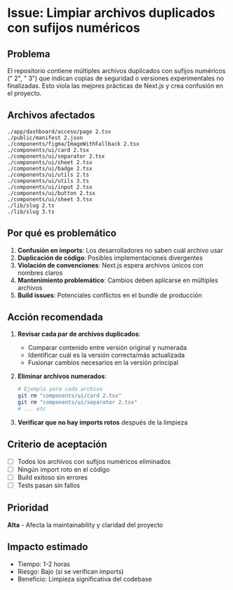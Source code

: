 # Issue: Limpiar archivos duplicados con sufijos numéricos

## Problema
El repositorio contiene múltiples archivos duplicados con sufijos numéricos (" 2", " 3") que indican copias de seguridad o versiones experimentales no finalizadas. Esto viola las mejores prácticas de Next.js y crea confusión en el proyecto.

## Archivos afectados
```
./app/dashboard/acceso/page 2.tsx
./public/manifest 2.json
./components/figma/ImageWithFallback 2.tsx
./components/ui/card 2.tsx
./components/ui/separator 2.tsx
./components/ui/sheet 2.tsx
./components/ui/badge 2.tsx
./components/ui/utils 2.ts
./components/ui/utils 3.ts
./components/ui/input 2.tsx
./components/ui/button 2.tsx
./components/ui/sheet 3.tsx
./lib/slug 2.ts
./lib/slug 3.ts
```

## Por qué es problemático
1. **Confusión en imports**: Los desarrolladores no saben cuál archivo usar
2. **Duplicación de código**: Posibles implementaciones divergentes
3. **Violación de convenciones**: Next.js espera archivos únicos con nombres claros
4. **Mantenimiento problemático**: Cambios deben aplicarse en múltiples archivos
5. **Build issues**: Potenciales conflictos en el bundle de producción

## Acción recomendada
1. **Revisar cada par de archivos duplicados**:
   - Comparar contenido entre versión original y numerada
   - Identificar cuál es la versión correcta/más actualizada
   - Fusionar cambios necesarios en la versión principal

2. **Eliminar archivos numerados**:
   ```bash
   # Ejemplo para cada archivo
   git rm "components/ui/card 2.tsx"
   git rm "components/ui/separator 2.tsx"
   # ... etc
   ```

3. **Verificar que no hay imports rotos** después de la limpieza

## Criterio de aceptación
- [ ] Todos los archivos con sufijos numéricos eliminados
- [ ] Ningún import roto en el código
- [ ] Build exitoso sin errores
- [ ] Tests pasan sin fallos

## Prioridad
**Alta** - Afecta la maintainability y claridad del proyecto

## Impacto estimado
- Tiempo: 1-2 horas
- Riesgo: Bajo (si se verifican imports)
- Beneficio: Limpieza significativa del codebase
